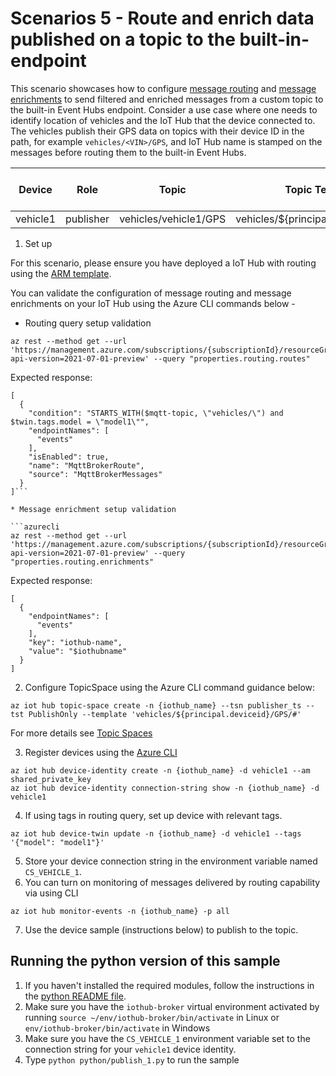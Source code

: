 # Scenarios 5 - Route and enrich data published on a topic to the built-in-endpoint

This scenario showcases how to configure [message routing](https://docs.microsoft.com/azure/iot-hub/iot-hub-devguide-messages-d2c) and [message enrichments](https://docs.microsoft.com/azure/iot-hub/iot-hub-message-enrichments-overview) to send filtered and enriched messages from a custom topic to the built-in Event Hubs endpoint. Consider a use case where one needs to identify location of vehicles and the IoT Hub that the device connected to. The vehicles publish their GPS data on topics with their device ID in the path, for example `vehicles/<VIN>/GPS`, and IoT Hub name is stamped on the messages before routing them to the built-in Event Hubs.

| Device | Role| Topic | Topic Template | Topic Space Type|
| -------- | --------------- |---------- |---------- |---------- |
| vehicle1 | publisher | vehicles/vehicle1/GPS | vehicles/${principal.deviceid}/GPS/# | PublishOnly|

1. Set up

For this scenario, please ensure you have deployed a IoT Hub with routing using the [ARM template](https://github.com/prashmo/azure-quickstart-templates/tree/master/quickstarts/microsoft.devices/iothub-mqtt-broker-route-enrich-messages).

You can validate the configuration of message routing and message enrichments on your IoT Hub using the Azure CLI commands below -

* Routing query setup validation

```azurecli
az rest --method get --url 'https://management.azure.com/subscriptions/{subscriptionId}/resourceGroups/{resourceGroupName}/providers/Microsoft.Devices/IotHubs/{iothubName}?api-version=2021-07-01-preview' --query "properties.routing.routes"
```
  Expected response: 
```
[
  {
    "condition": "STARTS_WITH($mqtt-topic, \"vehicles/\") and $twin.tags.model = \"model1\"",
    "endpointNames": [
      "events"
    ],
    "isEnabled": true,
    "name": "MqttBrokerRoute",
    "source": "MqttBrokerMessages"
  }
]```

* Message enrichment setup validation

```azurecli
az rest --method get --url 'https://management.azure.com/subscriptions/{subscriptionId}/resourceGroups/{resourceGroupName}/providers/Microsoft.Devices/IotHubs/{iothubName}?api-version=2021-07-01-preview' --query "properties.routing.enrichments"
```
  Expected response:
```
[
  {
    "endpointNames": [
      "events"
    ],
    "key": "iothub-name",
    "value": "$iothubname"
  }
]
```

2. Configure TopicSpace using the Azure CLI command guidance below:

 ```azurecli
az iot hub topic-space create -n {iothub_name} --tsn publisher_ts --tst PublishOnly --template 'vehicles/${principal.deviceid}/GPS/#'
```

  For more details see [Topic Spaces](https://github.com/Azure/IoTHubMQTTBrokerPreviewSamples#topic-spaces)

3. Register devices using the [Azure CLI](https://docs.microsoft.com/cli/azure/iot/hub/device-identity?view=azure-cli-latest#az_iot_hub_device_identity_create)

```azure cli
az iot hub device-identity create -n {iothub_name} -d vehicle1 --am shared_private_key
az iot hub device-identity connection-string show -n {iothub_name} -d vehicle1
```

4. If using tags in routing query, set up device with relevant tags.

```azure cli
az iot hub device-twin update -n {iothub_name} -d vehicle1 --tags '{"model": "model1"}'
```

5. Store your device connection string in the environment variable named `CS_VEHICLE_1`.
6. You can turn on monitoring of messages delivered by routing capability via using CLI

```azure cli
az iot hub monitor-events -n {iothub_name} -p all
```

7. Use the device sample (instructions below) to publish to the topic.

## Running the python version of this sample

1. If you haven't installed the required modules, follow the instructions in the [python README file](../python/README.md).
2. Make sure you have the `iothub-broker` virtual environment activated by running `source ~/env/iothub-broker/bin/activate` in Linux or `env/iothub-broker/bin/activate` in Windows
3. Make sure you have the `CS_VEHICLE_1` environment variable set to the connection string for your `vehicle1` device identity.
4. Type `python python/publish_1.py` to run the sample
